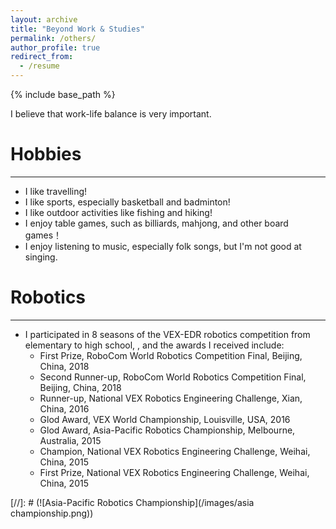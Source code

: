 ```yaml
---
layout: archive
title: "Beyond Work & Studies"
permalink: /others/
author_profile: true
redirect_from:
  - /resume
---
```


{% include base_path %}

I believe that work-life balance is very important.

Hobbies
======
---
* I like travelling!
* I like sports, especially basketball and badminton!
* I like outdoor activities like fishing and hiking!
* I enjoy table games, such as billiards, mahjong, and other board games！
* I enjoy listening to music, especially folk songs, but I'm not good at singing.

Robotics
======
---
* I participated in 8 seasons of the VEX-EDR robotics competition from elementary to high school, , and the awards I received include:
  * First Prize, RoboCom World Robotics Competition Final, Beijing, China, 2018
  * Second Runner-up, RoboCom World Robotics Competition Final, Beijing, China, 2018
  * Runner-up, National VEX Robotics Engineering Challenge, Xian, China, 2016
  * Glod Award, VEX World Championship, Louisville, USA, 2016
  * Glod Award, Asia-Pacific Robotics Championship, Melbourne, Australia, 2015
  * Champion, National VEX Robotics Engineering Challenge, Weihai, China, 2015
  * First Prize, National VEX Robotics Engineering Challenge, Weihai, China, 2015

[//]: # (![Asia-Pacific Robotics Championship](/images/asia championship.png))
